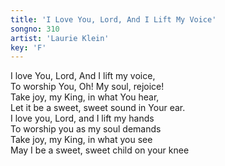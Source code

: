```yaml
---
title: 'I Love You, Lord, And I Lift My Voice'
songno: 310
artist: 'Laurie Klein'
key: 'F'
---
```

I love You, Lord, And I lift my voice,  
To worship You, Oh! My soul, rejoice!  
Take joy, my King, in what You hear,  
Let it be a sweet, sweet sound in Your ear.  
I love you, Lord, and I lift my hands  
To worship you as my soul demands  
Take joy, my King, in what you see  
May I be a sweet, sweet child on your knee
